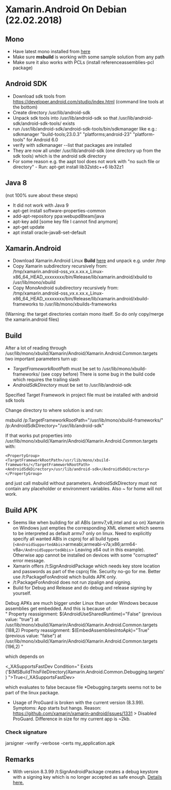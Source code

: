 # Xamarin.Android On Debian (22.02.2018)

## Mono

- Have latest mono installed from [here](http://www.mono-project.com/download/stable/#download-lin)
- Make sure **msbuild** is working with some sample solution from any path
- Make sure it also works with PCLs (install referenceassemblies-pcl package)

## Android SDK

- Download sdk tools from https://developer.android.com/studio/index.html (command line tools at the bottom)
- Create directory /usr/lib/android-sdk
- Unpack sdk tools into /usr/lib/android-sdk so that /usr/lib/android-sdk/android-sdk-tools/ exists
- run /usr/lib/android-sdk/android-sdk-tools/bin/sdkmanager like e.g.:  
   sdkmanager "build-tools;23.0.3" "platforms;android-23" "platform-tools" for Android 6.0
- verify with sdkmanager --list that packages are installed
- They are now all under /usr/lib/android-sdk (one directory up from the sdk tools) which is the  android sdk directory
- For some reason e.g. the aapt tool does not work with "no such file or directory" - Run: apt-get install lib32stdc++6 lib32z1

## Java 8

(not 100% sure about these steps)

- It did not work with Java 9
- apt-get install software-properties-common
- add-apt-repository ppa:webupd8team/java
- apt-key add [some key file I cannot find anymore]
- apt-get update
- apt install oracle-java8-set-default

## Xamarin.Android

- Download Xamarin.Android Linux **Build** [here](https://jenkins.mono-project.com/view/Xamarin.Android/job/xamarin-android-linux/lastSuccessfulBuild/Azure/) and unpack e.g. under /tmp
- Copy Xamarin subdirectory recursively from:  
    /tmp/xamarin.android-oss_vx.x.xx.x_Linux-x86_64_HEAD_xxxxxxxx/bin/Release/lib/xamarin.android/xbuild to /usr/lib/mono/xbuild 
- Copy MonoAndroid subdirectory recursively from:  
    /tmp/xamarin.android-oss_vx.x.xx.x_Linux-x86_64_HEAD_xxxxxxxx/bin/Release/lib/xamarin.android/xbuild-frameworks to /usr/lib/mono/xbuilds-frameworks

(Warning: the target directories contain mono itself. So do only copy/merge the xamarin.android files)

## Build

After a lot of reading through /usr/lib/mono/xbuild/Xamarin/Android/Xamarin.Android.Common.targets two important parameters turn 
up:

- *TargetFrameworkRootPath* must be set to /usr/lib/mono/xbuild-frameworks/ (see copy before) There is some bug in the build code which requires the trailing slash
- *AndroidSdkDirectory* must be set to /usr/lib/android-sdk

Specified Target Framework in project file must be installed with android sdk tools

Change directory to where solution is and run:

 msbuild /p:TargetFrameworkRootPath="/usr/lib/mono/xbuild-frameworks/" /p:AndroidSdkDirectory="/usr/lib/android-sdk"

If that works put properties into /usr/lib/mono/xbuild/Xamarin/Android/Xamarin.Android.Common.targets with:  

`<PropertyGroup>`  
    `<TargetFrameworkRootPath>/usr/lib/mono/xbuild-frameworks/</TargetFrameworkRootPath>` 
    `<AndroidSdkDirectory>/usr/lib/android-sdk</AndroidSdkDirectory>`  
`</PropertyGroup>`

and just call msbuild without parameters. AndroidSdkDirectory must not contain any placeholder or environment variables. Also ~ for home will not work.

## Build APK

- Seems like when building for all ABIs (armv7,v8,intel and so on) Xamarin on Windows just empties the corresponding XML element which seems to be interpreted as default armv7 only on linux. Need to explicitly specify all wanted ABIs in csproj for all build types (`<AndroidSupportedAbis`>armeabi;armeabi-v7a;x86;arm64-v8a`</AndroidSupportedAbis`> Leaving x64 out in this example). Otherwise app cannot be installed on devices with some "corrupted" error message. 
- Xamarin offers /t:SignAndroidPackage which needs key store location and passwords as part of the csproj file. Security no-go for me. Better use /t:PackageForAndroid which builds APK only.
- /t:PackageForAndroid does not run zipalign and signing.
- Build for Debug and Release and do debug and release signing by yourself.

Debug APKs are much bigger under Linux than under Windows because assemblies get embedded. And this is because of:  
"
Property reassignment: $(AndroidUseSharedRuntime)="False" (previous value: "true") at /usr/lib/mono/xbuild/Xamarin/Android/Xamarin.Android.Common.targets (188,2)
Property reassignment: $(EmbedAssembliesIntoApk)="True" (previous value: "false") at /usr/lib/mono/xbuild/Xamarin/Android/Xamarin.Android.Common.targets (196,2)
"  

which depends on  

 <_XASupportsFastDev Condition=" Exists ('$(MSBuildThisFileDirectory)Xamarin.Android.Common.Debugging.targets') ">True</_XASupportsFastDev>

which evaluates to false because file *Debugging.targets seems not to be part of the linux package. 

- Usage of ProGuard is broken with the current version (8.3.99). Symptoms: App starts but hangs. Reason: https://github.com/xamarin/xamarin-android/issues/1331 > Disabled ProGuard. Difference in size for my current app is ~2kb.

### Check signature

jarsigner -verify -verbose -certs my_application.apk

## Remarks

- With version 8.3.99 /t:SignAndroidPackage creates a debug keystore with a signing key which is no longer accepted as safe enough. [Details here.](https://github.com/xamarin/xamarin-android/issues/1361)
